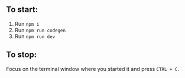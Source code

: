 ## To start:

1. Run `npm i`
2. Run `npm run codegen`
3. Run `npm run dev`

## To stop:

Focus on the terminal window where you started it and press `CTRL + C`.
